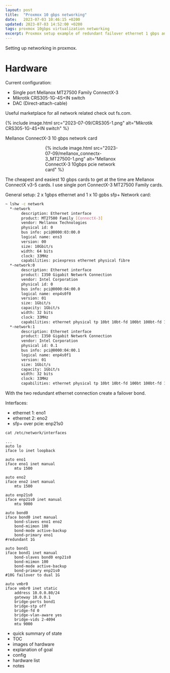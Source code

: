 ```yaml
---
layout: post
title:  "Proxmox 10 gbps networking"
date:   2023-07-03 10:46:15 +0200
updated: 2023-07-03 14:52:00 +0200
tags: proxmox 10gbps virtualization networking
excerpt: Proxmox setup example of redundant failover ethernet 1 gbps and primary connection over 10 gbps sfp+. Routing is done through a microtik 10 gbps 4 port switch and each server has a Mellanox ConnectX-3 sfp+ pcie card. 
---
```


Setting up networking in proxmox. 

# Hardware

Current configuration:
- Single port Mellanox MT27500 Family ConnectX-3
- Mikrotik CRS305-1G-4S+IN switch
- DAC (Direct-attach-cable)

Useful marketplace for all network related check out fs.com.

{% include image.html
  src="2023-07-09/CRS305-1.png"
  alt="Mikrotik CRS305-1G-4S+IN switch"
%}

Mellanox ConnectX-3 10 gbps network card
<div style="margin: 0 auto; width: 50%">
{% include image.html
  src="2023-07-09/mellanox_connectx-3_MT27500-1.png"
  alt="Mellanox ConnectX-3 10gbps pcie network card"
%}
</div>

The cheapest and easiest 10 gbps cards to get at the time are Mellanox ConnectX v3-5 cards. I use single port ConnectX-3 MT27500 Family cards. 

General setup: 2 x 1gbps ethernet and 1 x 10 gpbs sfp+
Network card: 
```bash
~ lshw -c network
  *-network
       description: Ethernet interface
       product: MT27500 Family [ConnectX-3]
       vendor: Mellanox Technologies
       physical id: 0
       bus info: pci@0000:03:00.0
       logical name: ens3
       version: 00
       size: 10Gbit/s
       width: 64 bits
       clock: 33MHz
       capabilities: pciexpress ethernet physical fibre
  *-network:0
       description: Ethernet interface
       product: I350 Gigabit Network Connection
       vendor: Intel Corporation
       physical id: 0
       bus info: pci@0000:04:00.0
       logical name: enp4s0f0
       version: 01
       size: 1Gbit/s
       capacity: 1Gbit/s
       width: 32 bits
       clock: 33MHz
       capabilities: ethernet physical tp 10bt 10bt-fd 100bt 100bt-fd 1000bt-fd
  *-network:1
       description: Ethernet interface
       product: I350 Gigabit Network Connection
       vendor: Intel Corporation
       physical id: 0.1
       bus info: pci@0000:04:00.1
       logical name: enp4s0f1
       version: 01
       size: 1Gbit/s
       capacity: 1Gbit/s
       width: 32 bits
       clock: 33MHz
       capabilities: ethernet physical tp 10bt 10bt-fd 100bt 100bt-fd 1000bt-fd
```


With the two redundant ethernet connection create a failover bond.  

Interfaces:
 - ethernet 1: eno1
 - ethernet 2: eno2
 - sfp+ over pcie: enp21s0

```
cat /etc/network/interfaces

...
auto lo
iface lo inet loopback

auto eno1
iface eno1 inet manual
	mtu 1500

auto eno2
iface eno2 inet manual
	mtu 1500

auto enp21s0
iface enp21s0 inet manual
	mtu 9000

auto bond0
iface bond0 inet manual
	bond-slaves eno1 eno2
	bond-miimon 100
	bond-mode active-backup
	bond-primary eno1
#redundant 1G

auto bond1
iface bond1 inet manual
	bond-slaves bond0 enp21s0
	bond-miimon 100
	bond-mode active-backup
	bond-primary enp21s0
#10G failover to dual 1G

auto vmbr0
iface vmbr0 inet static
	address 10.0.0.80/24
	gateway 10.0.0.1
	bridge-ports bond1
	bridge-stp off
	bridge-fd 0
	bridge-vlan-aware yes
	bridge-vids 2-4094
	mtu 9000
```

- quick summary of state
- TOC
- images of hardware
- explanation of goal
- config
- hardware list
- notes
